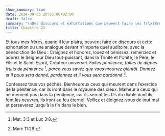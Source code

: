 ```yaml
---
show_summary: true
date: 2024-09-06 20:03:00+02:00
draft: false
summary: "\nDes discours et exhortations que peuvent faire les fr\xE8res.\n"
title: Chapitre 21
---
```





Et tous mes frères, quand il leur plaira, peuvent faire ce discours et cette exhortation ou une analogue devant n'importe quel auditoire, avec la bénédiction de Dieu : Craignez et honorez, louez et bénissez, remerciez et adorez le Seigneur Dieu tout-puissant, dans la Trinité et l'Unité, le Père, le Fils et le Saint-Esprit, Créateur universel. *Faites pénitence, faites de dignes fruits de pénitence [^1], parce vous savez que vous mourrez bientôt. Donnez et il pous sera donné, pardonnez et il vous sera pardonné* [^2]. 

[^1]: Mat. 3:3 et Luc 3:8.
[^2]: Marc 11:26.

Confessez tous vos péchés. Bienheureux ceux qui meurent dans l’exercice de la pénitence, car ils iront dans le royaume des cieux. Malheur à ceux qui ne meurent pas dans la pénitence, car ils seront les fils du diable dont ils font les oeuvres, ils iront au feu éternel. Veillez et éloignez-vous de tout mal et perseverez jusqu'à la fin dans le bien.
